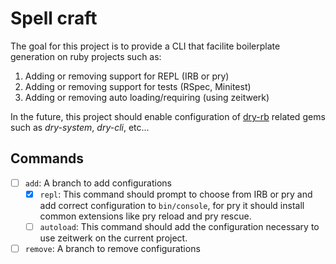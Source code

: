 # Spell craft

The goal for this project is to provide a CLI that facilite boilerplate generation on ruby projects such as:

1. Adding or removing support for REPL (IRB or pry)
2. Adding or removing support for tests (RSpec, Minitest)
3. Adding or removing auto loading/requiring (using zeitwerk)

In the future, this project should enable configuration of [dry-rb](https://dry-rb.org) related gems such as *dry-system*, *dry-cli*, etc...

## Commands

- [ ] `add`: A branch to add configurations
    - [x] `repl`: This command should prompt to choose from IRB or pry and add correct configuration to `bin/console`, for pry it should install common extensions like pry reload and pry rescue.
    - [ ] `autoload`: This command should add the configuration necessary to use zeitwerk on the current project.
- [ ] `remove`: A branch to remove configurations
